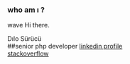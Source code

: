 
### who am ı ?
wave   Hi there.

Dılo Sürücü<br>
##senior php developer
[linkedin profile](https://www.linkedin.com/in/dilosurucu/) <br>
[stackoverflow](https://stackoverflow.com/users/5582655/d%c4%b1lo-s%c3%bcr%c3%bcc%c3%bc) <br>
<br>
<br>
<br>
<br>
